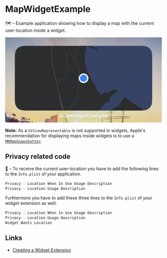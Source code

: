 # MapWidgetExample
🗺 – Example application showing how to display a map with the current user-location inside a widget.

![Widget](./Assets/widget.jpeg)

**Note:** As a `UIViewRepresentable` is not supported in widgets, Apple's recommendation for displaying maps inside widgets is to use a [`MKMapSnapshotter`](https://developer.apple.com/documentation/mapkit/mkmapsnapshotter).

## Privacy related code
🔐 – To receive the current user-location you have to add the following lines to the `Info.plist` of your application.

```
Privacy - Location When In Use Usage Description
Privacy - Location Usage Description
```

Furthermore you have to add these three lines to the `Info.plist` of your widget extension as well.

```
Privacy - Location When In Use Usage Description
Privacy - Location Usage Description
Widget Wants Location
```

## Links
- [Creating a Widget Extension](https://developer.apple.com/documentation/widgetkit/creating-a-widget-extension)